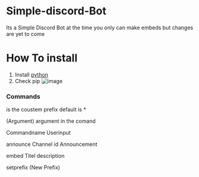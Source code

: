 # Simple-discord-Bot

Its a Simple Discord Bot at the time you only can make embeds but changes are yet to come

# How To install 

1. Install [python](https://www.python.org/downloads/)
2. Check pip 
![image](https://imgur.com/6yG3t0u)

### Commands

<prefix> is the coustem prefix default is *

(Argument) argument in the comand 

Commandname
  Userinput

<prefix>announce 
  Channel id 
  Announcement
  
<prefix>embed
  Titel
  description
  
<prefix>setprefix (New Prefix) 
